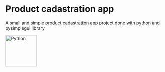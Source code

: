 # Product cadastration app

A small and simple product cadastration app project done with python and pysimplegui library

<img height='100' width='100' alt='Python' src="https://cdn.jsdelivr.net/gh/devicons/devicon/icons/python/python-original-wordmark.svg" />
